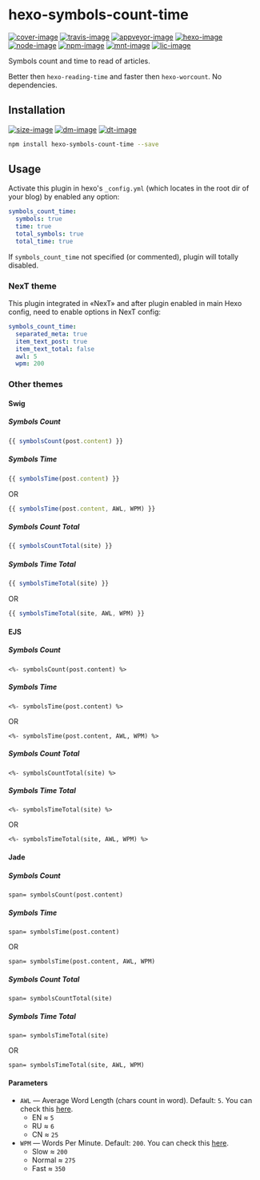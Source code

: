 [cover-image]: https://coveralls.io/repos/github/theme-next/hexo-symbols-count-time/badge.svg?branch=master
<!--[cover-image]: https://img.shields.io/coveralls/theme-next/hexo-symbols-count-time/master.svg-->
[travis-image]: https://travis-ci.org/theme-next/hexo-symbols-count-time.svg?branch=master
<!--[travis-image]: https://img.shields.io/travis/theme-next/hexo-symbols-count-time/master.svg-->
[appveyor-image]: https://ci.appveyor.com/api/projects/status/wuewa37rb7nknx31/branch/master?svg=true

[hexo-image]: https://img.shields.io/badge/hexo-%3E%3D%203.0-blue.svg
[node-image]: https://img.shields.io/node/v/hexo-symbols-count-time.svg
[dep-image]: https://david-dm.org/theme-next/hexo-symbols-count-time.svg
<!--[dep-image]: https://img.shields.io/david/theme-next/hexo-symbols-count-time.svg-->
<!--[dep-image]: https://img.shields.io/librariesio/github/theme-next/hexo-symbols-count-time.svg-->
[doc-image]: https://readthedocs.org/projects/hexo-symbols-count-time/badge/?version=latest
[rel-image]: https://img.shields.io/github/release/theme-next/hexo-symbols-count-time.svg
[size-image]: https://img.shields.io/github/size/theme-next/hexo-symbols-count-time/lib/helper.js.svg

[mnt-image]: https://img.shields.io/maintenance/yes/2018.svg
[npm-image]: https://badge.fury.io/js/hexo-symbols-count-time.svg
<!--[npm-image]: https://badge.fury.io/gh/theme-next%2Fhexo-symbols-count-time.svg-->
<!--[npm-image]: https://img.shields.io/npm/v/hexo-symbols-count-time.svg-->
[dm-image]: https://img.shields.io/npm/dm/hexo-symbols-count-time.svg
[dt-image]: https://img.shields.io/npm/dt/hexo-symbols-count-time.svg
[lic-image]: https://img.shields.io/npm/l/hexo-symbols-count-time.svg

[cover-url]: https://coveralls.io/github/theme-next/hexo-symbols-count-time?branch=master "Coverage of Tests"
[travis-url]: https://travis-ci.org/theme-next/hexo-symbols-count-time?branch=master "Travis CI [Linux]"
[appveyor-url]: https://ci.appveyor.com/project/ivan-nginx/hexo-symbols-count-time/branch/master "AppVeyor [Windows]"
[hexo-url]: https://hexo.io
[node-url]: https://nodejs.org/en/download/releases
[doc-url]: http://hexo-symbols-count-time.readthedocs.io/en/latest/?badge=latest
[npm-url]: https://www.npmjs.com/package/hexo-symbols-count-time

# hexo-symbols-count-time
[![cover-image]][cover-url]
[![travis-image]][travis-url]
[![appveyor-image]][appveyor-url]
[![hexo-image]][hexo-url]
[![node-image]][node-url]
[![npm-image]][npm-url]
[![mnt-image]](../../commits/master)
[![lic-image]](LICENSE)

Symbols count and time to read of articles.

Better then `hexo-reading-time` and faster then `hexo-worcount`. No dependencies.

## Installation
[![size-image]](../../blob/master/lib/helper.js) <!--[![rel-image]](../../releases)-->
[![dm-image]][npm-url]
[![dt-image]][npm-url]

```bash
npm install hexo-symbols-count-time --save
```

## Usage
Activate this plugin in hexo's `_config.yml` (which locates in the root dir of your blog) by enabled any option:
```yml
symbols_count_time:
  symbols: true
  time: true
  total_symbols: true
  total_time: true
```
If `symbols_count_time` not specified (or commented), plugin will totally disabled.

### NexT theme
This plugin integrated in «NexT» and after plugin enabled in main Hexo config, need to enable options in NexT config:

```yml
symbols_count_time:
  separated_meta: true
  item_text_post: true
  item_text_total: false
  awl: 5
  wpm: 200
```

### Other themes

#### Swig

##### Symbols Count
```js
{{ symbolsCount(post.content) }}
```

##### Symbols Time
```js
{{ symbolsTime(post.content) }}
```
OR
```js
{{ symbolsTime(post.content, AWL, WPM) }}
```

##### Symbols Count Total
```js
{{ symbolsCountTotal(site) }}
```

##### Symbols Time Total
```js
{{ symbolsTimeTotal(site) }}
```
OR
```js
{{ symbolsTimeTotal(site, AWL, WPM) }}
```

#### EJS

##### Symbols Count
```ejs
<%- symbolsCount(post.content) %>
```

##### Symbols Time
```ejs
<%- symbolsTime(post.content) %>
```
OR
```ejs
<%- symbolsTime(post.content, AWL, WPM) %>
```

##### Symbols Count Total
```ejs
<%- symbolsCountTotal(site) %>
```

##### Symbols Time Total
```ejs
<%- symbolsTimeTotal(site) %>
```
OR
```ejs
<%- symbolsTimeTotal(site, AWL, WPM) %>
```

#### Jade

##### Symbols Count
```jade
span= symbolsCount(post.content)
```

##### Symbols Time
```jade
span= symbolsTime(post.content)
```
OR
```jade
span= symbolsTime(post.content, AWL, WPM)
```

##### Symbols Count Total
```jade
span= symbolsCountTotal(site)
```

##### Symbols Time Total
```jade
span= symbolsTimeTotal(site)
```
OR
```jade
span= symbolsTimeTotal(site, AWL, WPM)
```

#### Parameters
* `AWL` — Average Word Length (chars count in word). Default: `5`. You can check this [here](https://charactercounttool.com).
  * EN &asymp; `5`
  * RU &asymp; `6`
  * CN &asymp; `25`
* `WPM` — Words Per Minute. Default: `200`. You can check this [here](https://wordcounter.net).
  * Slow &asymp; `200`
  * Normal &asymp; `275`
  * Fast &asymp; `350`
